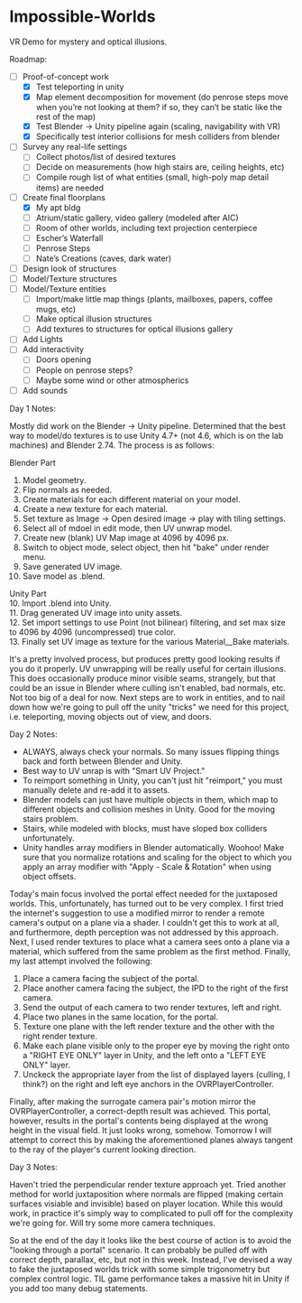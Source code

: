 # Impossible-Worlds
VR Demo for mystery and optical illusions.

Roadmap:

- [ ] Proof-of-concept work
  - [x] Test teleporting in unity
  - [x] Map element decomposition for movement (do penrose steps move when you’re not looking at them? if so, they can’t be static like the rest of the map)
  - [x] Test Blender -> Unity pipeline again (scaling, navigability with VR)
  - [x] Specifically test interior collisions for mesh colliders from blender
- [ ] Survey any real-life settings
  - [ ] Collect photos/list of desired textures
  - [ ] Decide on measurements (how high stairs are, ceiling heights, etc)
  - [ ] Compile rough list of what entities (small, high-poly map detail items) are needed
- [ ] Create final floorplans
  - [x] My apt bldg
  - [ ] Atrium/static gallery, video gallery (modeled after AIC)
  - [ ] Room of other worlds, including text projection centerpiece
  - [ ] Escher’s Waterfall
  - [ ] Penrose Steps
  - [ ] Nate’s Creations (caves, dark water)
- [ ] Design look of structures
- [ ] Model/Texture structures
- [ ] Model/Texture entities
  - [ ] Import/make little map things (plants, mailboxes, papers, coffee mugs, etc)
  - [ ] Make optical illusion structures
  - [ ] Add textures to structures for optical illusions gallery
- [ ] Add Lights
- [ ] Add interactivity
  - [ ] Doors opening
  - [ ] People on penrose steps?
  - [ ] Maybe some wind or other atmospherics
- [ ] Add sounds

Day 1 Notes:

Mostly did work on the Blender -> Unity pipeline. Determined that the best way to model/do textures is to use Unity 4.7+ (not 4.6, which is on the lab machines) and Blender 2.74. The process is as follows:

Blender Part  
1. Model geometry.  
2. Flip normals as needed.  
2. Create materials for each different material on your model.  
3. Create a new texture for each material.  
4. Set texture as Image -> Open desired image -> play with tiling settings.  
5. Select all of mdoel in edit mode, then UV unwrap model.  
6. Create new (blank) UV Map image at 4096 by 4096 px.  
7. Switch to object mode, select object, then hit "bake" under render menu.  
8. Save generated UV image.  
9. Save model as .blend. 

Unity Part  
10. Import .blend into Unity.  
11. Drag generated UV image into unity assets.  
12. Set import settings to use Point (not bilinear) filtering, and set max size to 4096 by 4096 (uncompressed) true color.  
13. Finally set UV image as texture for the various Material__Bake materials.

It's a pretty involved process, but produces pretty good looking results if you do it properly. UV unwrapping will be really useful for certain illusions. This does occasionally produce minor visible seams, strangely, but that could be an issue in Blender where culling isn't enabled, bad normals, etc. Not too big of a deal for now. Next steps are to work in entities, and to nail down how we're going to pull off the unity "tricks" we need for this project, i.e. teleporting, moving objects out of view, and doors.


Day 2 Notes:

- ALWAYS, always check your normals. So many issues flipping things back and forth between Blender and Unity.
- Best way to UV unrap is with "Smart UV Project."
- To reimport something in Unity, you can't just hit "reimport," you must manually delete and re-add it to assets.
- Blender models can just have multiple objects in them, which map to different objects and collision meshes in Unity. Good for the moving stairs problem.
- Stairs, while modeled with blocks, must have sloped box colliders unfortunately.
- Unity handles array modifiers in Blender automatically. Woohoo! Make sure that you normalize rotations and scaling for the object to which you apply an array modifier with "Apply - Scale & Rotation" when using object offsets.

Today's main focus involved the portal effect needed for the juxtaposed worlds. This, unfortunately, has turned out to be very complex. I first tried the internet's suggestion to use a modified mirror to render a remote camera's output on a plane via a shader. I couldn't get this to work at all, and furthermore, depth perception was not addressed by this approach. Next, I used render textures to place what a camera sees onto a plane via a material, which suffered from the same problem as the first method. Finally, my last attempt involved the following:

1. Place a camera facing the subject of the portal.  
2. Place another camera facing the subject, the IPD to the right of the first camera.  
3. Send the output of each camera to two render textures, left and right.
4. Place two planes in the same location, for the portal.
5. Texture one plane with the left render texture and the other with the right render texture.
6. Make each plane visible only to the proper eye by moving the right onto a "RIGHT EYE ONLY" layer in Unity, and the left onto a "LEFT EYE ONLY" layer.
7. Unckeck the appropriate layer from the list of displayed layers (culling, I think?) on the right and left eye anchors in the OVRPlayerController.

Finally, after making the surrogate camera pair's motion mirror the OVRPlayerController, a correct-depth result was achieved. This portal, however, results in the portal's contents being displayed at the wrong height in the visual field. It just looks wrong, somehow. Tomorrow I will attempt to correct this by making the aforementioned planes always tangent to the ray of the player's current looking direction.

Day 3 Notes:

Haven't tried the perpendicular render texture approach yet. Tried another method for world juxtaposition where normals are flipped (making certain surfaces visiable and invisible) based on player location. While this would work, in practice it's simply way to complicated to pull off for the complexity we're going for. Will try some more camera techniques.

So at the end of the day it looks like the best course of action is to avoid the "looking through a portal" scenario. It can probably be pulled off with correct depth, parallax, etc, but not in this week. Instead, I've devised a way to fake the juxtaposed worlds trick with some simple trigonometry but complex control logic. TIL game performance takes a massive hit in Unity if you add too many debug statements.
